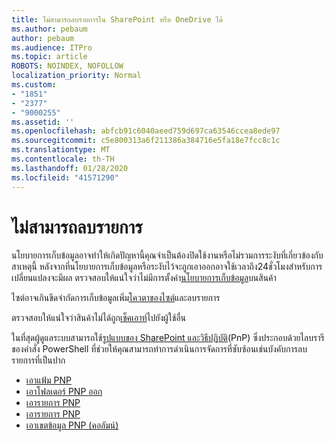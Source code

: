 ```yaml
---
title: ไม่สามารถลบรายการใน SharePoint หรือ OneDrive ได้
ms.author: pebaum
author: pebaum
ms.audience: ITPro
ms.topic: article
ROBOTS: NOINDEX, NOFOLLOW
localization_priority: Normal
ms.custom:
- "1851"
- "2377"
- "9000255"
ms.assetid: ''
ms.openlocfilehash: abfcb91c6040aeed759d697ca63546ccea8ede97
ms.sourcegitcommit: c5e800313a6f211386a384716e5fa18e7fcc8c1c
ms.translationtype: MT
ms.contentlocale: th-TH
ms.lasthandoff: 01/28/2020
ms.locfileid: "41571290"
---
```

# <a name="unable-to-delete-items"></a>ไม่สามารถลบรายการ

นโยบายการเก็บข้อมูลอาจทำให้เกิดปัญหานี้คุณจำเป็นต้องปิดใช้งานหรือไม่รวมการระงับที่เกี่ยวข้องกับสาเหตุนี้ หลังจากที่นโยบายการเก็บข้อมูลหรือระงับไว้จะถูกเอาออกอาจใช้เวลาถึง24ชั่วโมงสำหรับการเปลี่ยนแปลงจะมีผล ตรวจสอบให้แน่ใจว่าไม่มีการตั้งค่า[นโยบายการเก็บข้อมูล](https://docs.microsoft.com/office365/securitycompliance/retention-policies)บนสินค้า

ไซต์อาจเกินขีดจำกัดการเก็บข้อมูลเพิ่ม[โควตาของไซต์](https://docs.microsoft.com/powershell/module/sharepoint-online/set-sposite?view=sharepoint-ps)และลบรายการ

ตรวจสอบให้แน่ใจว่าสินค้าไม่ได้ถูก[เช็คเอาท์](https://support.office.com/article/check-out-check-in-or-discard-changes-to-files-in-a-library-7e2c12a9-a874-4393-9511-1378a700f6de)ไปยังผู้ใช้อื่น

ในที่สุดผู้ดูแลระบบสามารถใช้[รูปแบบของ SharePoint และวิธีปฏิบัติ](https://docs.microsoft.com/powershell/sharepoint/sharepoint-pnp/sharepoint-pnp-cmdlets?view=sharepoint-ps#installation)(PnP) ซึ่งประกอบด้วยไลบรารีของคำสั่ง PowerShell ที่ช่วยให้คุณสามารถทำการดำเนินการจัดการที่ซับซ้อนเช่นบังคับการลบรายการที่เป็นปาก
- [เอาแฟ้ม PNP](https://docs.microsoft.com/powershell/module/sharepoint-pnp/remove-pnpfile?view=sharepoint-ps)
- [เอาโฟลเดอร์ PNP ออก](https://docs.microsoft.com/powershell/module/sharepoint-pnp/remove-pnpfolder?view=sharepoint-ps)
- [เอารายการ PNP](https://docs.microsoft.com/powershell/module/sharepoint-pnp/remove-pnplistitem?view=sharepoint-ps)
- [เอารายการ PNP](https://docs.microsoft.com/powershell/module/sharepoint-pnp/remove-pnplist?view=sharepoint-ps)
- [เอาเขตข้อมูล PNP (คอลัมน์)](https://docs.microsoft.com/powershell/module/sharepoint-pnp/remove-pnpfield?view=sharepoint-ps)
